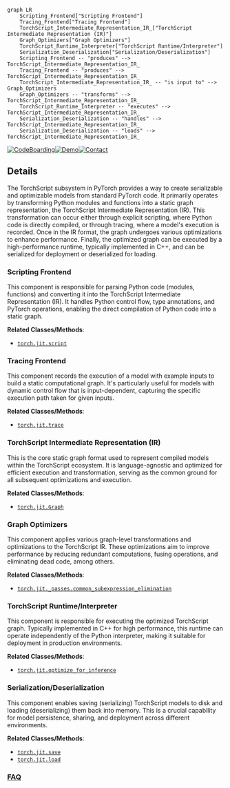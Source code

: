 ```mermaid
graph LR
    Scripting_Frontend["Scripting Frontend"]
    Tracing_Frontend["Tracing Frontend"]
    TorchScript_Intermediate_Representation_IR_["TorchScript Intermediate Representation (IR)"]
    Graph_Optimizers["Graph Optimizers"]
    TorchScript_Runtime_Interpreter["TorchScript Runtime/Interpreter"]
    Serialization_Deserialization["Serialization/Deserialization"]
    Scripting_Frontend -- "produces" --> TorchScript_Intermediate_Representation_IR_
    Tracing_Frontend -- "produces" --> TorchScript_Intermediate_Representation_IR_
    TorchScript_Intermediate_Representation_IR_ -- "is input to" --> Graph_Optimizers
    Graph_Optimizers -- "transforms" --> TorchScript_Intermediate_Representation_IR_
    TorchScript_Runtime_Interpreter -- "executes" --> TorchScript_Intermediate_Representation_IR_
    Serialization_Deserialization -- "handles" --> TorchScript_Intermediate_Representation_IR_
    Serialization_Deserialization -- "loads" --> TorchScript_Intermediate_Representation_IR_
```

[![CodeBoarding](https://img.shields.io/badge/Generated%20by-CodeBoarding-9cf?style=flat-square)](https://github.com/CodeBoarding/GeneratedOnBoardings)[![Demo](https://img.shields.io/badge/Try%20our-Demo-blue?style=flat-square)](https://www.codeboarding.org/demo)[![Contact](https://img.shields.io/badge/Contact%20us%20-%20contact@codeboarding.org-lightgrey?style=flat-square)](mailto:contact@codeboarding.org)

## Details

The TorchScript subsystem in PyTorch provides a way to create serializable and optimizable models from standard PyTorch code. It primarily operates by transforming Python modules and functions into a static graph representation, the TorchScript Intermediate Representation (IR). This transformation can occur either through explicit scripting, where Python code is directly compiled, or through tracing, where a model's execution is recorded. Once in the IR format, the graph undergoes various optimizations to enhance performance. Finally, the optimized graph can be executed by a high-performance runtime, typically implemented in C++, and can be serialized for deployment or deserialized for loading.

### Scripting Frontend
This component is responsible for parsing Python code (modules, functions) and converting it into the TorchScript Intermediate Representation (IR). It handles Python control flow, type annotations, and PyTorch operations, enabling the direct compilation of Python code into a static graph.


**Related Classes/Methods**:

- <a href="https://github.com/pytorch/pytorch/blob/main/" target="_blank" rel="noopener noreferrer">`torch.jit.script`</a>


### Tracing Frontend
This component records the execution of a model with example inputs to build a static computational graph. It's particularly useful for models with dynamic control flow that is input-dependent, capturing the specific execution path taken for given inputs.


**Related Classes/Methods**:

- <a href="https://github.com/pytorch/pytorch/blob/main/" target="_blank" rel="noopener noreferrer">`torch.jit.trace`</a>


### TorchScript Intermediate Representation (IR)
This is the core static graph format used to represent compiled models within the TorchScript ecosystem. It is language-agnostic and optimized for efficient execution and transformation, serving as the common ground for all subsequent optimizations and execution.


**Related Classes/Methods**:

- <a href="https://github.com/pytorch/pytorch/blob/main/" target="_blank" rel="noopener noreferrer">`torch.jit.Graph`</a>


### Graph Optimizers
This component applies various graph-level transformations and optimizations to the TorchScript IR. These optimizations aim to improve performance by reducing redundant computations, fusing operations, and eliminating dead code, among others.


**Related Classes/Methods**:

- <a href="https://github.com/pytorch/pytorch/blob/main/" target="_blank" rel="noopener noreferrer">`torch.jit._passes.common_subexpression_elimination`</a>


### TorchScript Runtime/Interpreter
This component is responsible for executing the optimized TorchScript graph. Typically implemented in C++ for high performance, this runtime can operate independently of the Python interpreter, making it suitable for deployment in production environments.


**Related Classes/Methods**:

- <a href="https://github.com/pytorch/pytorch/blob/main/" target="_blank" rel="noopener noreferrer">`torch.jit.optimize_for_inference`</a>


### Serialization/Deserialization
This component enables saving (serializing) TorchScript models to disk and loading (deserializing) them back into memory. This is a crucial capability for model persistence, sharing, and deployment across different environments.


**Related Classes/Methods**:

- <a href="https://github.com/pytorch/pytorch/blob/main/" target="_blank" rel="noopener noreferrer">`torch.jit.save`</a>
- <a href="https://github.com/pytorch/pytorch/blob/main/" target="_blank" rel="noopener noreferrer">`torch.jit.load`</a>




### [FAQ](https://github.com/CodeBoarding/GeneratedOnBoardings/tree/main?tab=readme-ov-file#faq)